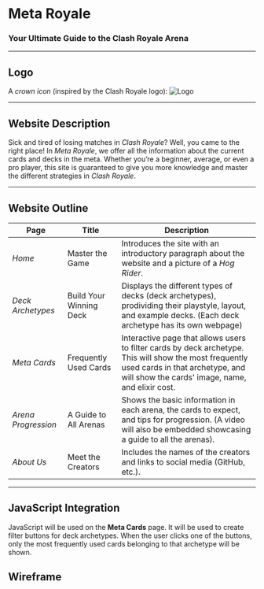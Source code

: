 # Meta Royale

### Your Ultimate Guide to the Clash Royale Arena

---

## Logo
A *crown icon* (inspired by the Clash Royale logo):
![Logo](https://github.com/banonok11/WDProjRubidiumOcampoViray/blob/main/images/logo.png)

---

## Website Description
Sick and tired of losing matches in *Clash Royale*? Well, you came to the right place! In *Meta Royale*, we offer all the information about the current cards and decks in the meta. Whether you’re a beginner, average, or even a pro player, this site is guaranteed to give you more knowledge and master the different strategies in *Clash Royale*.

---

## Website Outline

| Page | Title | Description |
|------|--------|-------------|
| *Home* | Master the Game | Introduces the site with an introductory paragraph about the website and a picture of a *Hog Rider*. |
| *Deck Archetypes* | Build Your Winning Deck | Displays the different types of decks (deck archetypes), prodividing their playstyle, layout, and example decks. (Each deck archetype has its own webpage) |
| *Meta Cards* | Frequently Used Cards | Interactive page that allows users to filter cards by deck archetype. This will show the most frequently used cards in that archetype, and will show the cards' image, name, and elixir cost. |
| *Arena Progression* | A Guide to All Arenas |  Shows the basic information in each arena, the cards to expect, and tips for progression. (A video will also be embedded showcasing a guide to all the arenas). |
| *About Us* | Meet the Creators | Includes the names of the creators and links to social media (GitHub, etc.). |

---

## JavaScript Integration
JavaScript will be used on the **Meta Cards** page. It will be used to create filter buttons for deck archetypes. When the user clicks one of the buttons, only the most frequently used cards belonging to that archetype will be shown.

## Wireframe
